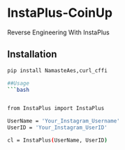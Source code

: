 # InstaPlus-CoinUp
Reverse Engineering With InstaPlus







## Installation

```bash
pip install NamasteAes,curl_cffi

##Usage
```bash


from InstaPlus import InstaPlus

UserName = 'Your_Instagram_Username'
UserID = 'Your_Instagram_UserID'

cl = InstaPlus(UserName, UserID)

